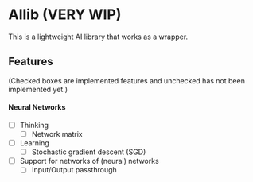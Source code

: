 # AIlib (VERY WIP)
This is a lightweight AI library that works as a wrapper. 

## Features
(Checked boxes are implemented features and unchecked has not been implemented yet.)

#### Neural Networks
- [ ] Thinking
	- [ ] Network matrix
- [ ] Learning
	- [ ] Stochastic gradient descent (SGD)
- [ ] Support for networks of (neural) networks
	- [ ] Input/Output passthrough
